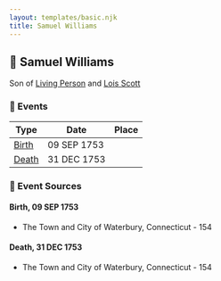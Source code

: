 ```yaml
---
layout: templates/basic.njk
title: Samuel Williams
---
```

## 🔵 Samuel Williams

Son of [Living Person](/people/5/55971024) and [Lois Scott](/people/3/31542750)

### 📆 Events

Type | Date | Place
------ | ------ | ------
[Birth](#event-0) | 09 SEP 1753 |
[Death](#event-1) | 31 DEC 1753 |

### 📰 Event Sources

#### <a id="event-0"></a> Birth, 09 SEP 1753
* The Town and City of Waterbury, Connecticut  - 154

#### <a id="event-1"></a> Death, 31 DEC 1753
* The Town and City of Waterbury, Connecticut  - 154